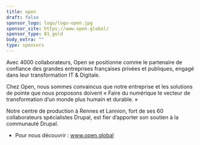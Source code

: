 ```yaml
---
title: open
draft: false
sponsor_logo: logo/logo-open.jpg
sponsor_site: https://www.open.global/
sponsor_type: 01_gold
body_extra: ""
type: sponsors
---
```

 Avec 4000 collaborateurs, Open se positionne comme le partenaire de confiance des grandes entreprises françaises privées et publiques, engagé dans leur transformation IT & Digitale.

Chez Open, nous sommes convaincus que notre entreprise et les solutions de pointe que nous proposons doivent « Faire du numérique le vecteur de transformation d’un monde plus humain et durable. »

Notre centre de production à Rennes et Lannion, fort de ses 60 collaborateurs spécialistes Drupal, est fier d’apporter son soutien à la communauté Drupal.



* Pour nous découvrir : www.open.global
